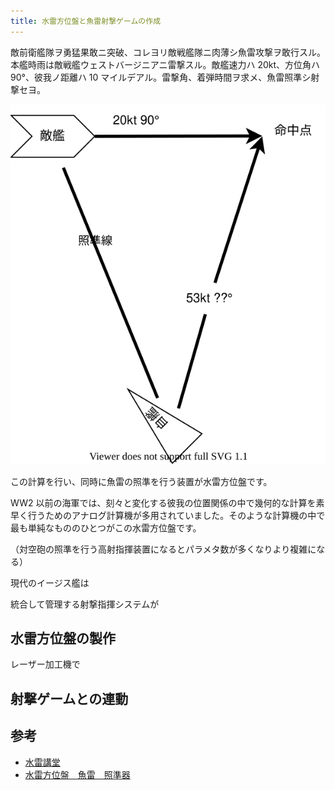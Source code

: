 ```yaml
---
title: 水雷方位盤と魚雷射撃ゲームの作成
---
```


敵前衛艦隊ヲ勇猛果敢ニ突破、コレヨリ敵戦艦隊ニ肉薄シ魚雷攻撃ヲ敢行スル。本艦時雨は敵戦艦ウェストバージニアニ雷撃スル。敵艦速力ハ 20kt、方位角ハ 90°、彼我ノ距離ハ 10 マイルデアル。雷撃角、着弾時間ヲ求メ、魚雷照準シ射撃セヨ。

![](img/chart.dio.svg)

この計算を行い、同時に魚雷の照準を行う装置が水雷方位盤です。

WW2 以前の海軍では、刻々と変化する彼我の位置関係の中で幾何的な計算を素早く行うためのアナログ計算機が多用されていました。そのような計算機の中で最も単純なもののひとつがこの水雷方位盤です。

（対空砲の照準を行う高射指揮装置になるとパラメタ数が多くなりより複雑になる）

現代のイージス艦は

統合して管理する射撃指揮システムが

## 水雷方位盤の製作

レーザー加工機で

## 射撃ゲームとの連動

## 参考

- [水雷講堂](http://navgunschl.sakura.ne.jp/suirai/koudou_main.html)
- [水雷方位盤　魚雷　照準器](http://core.kyoto3.jp/torpedodirector.html)
